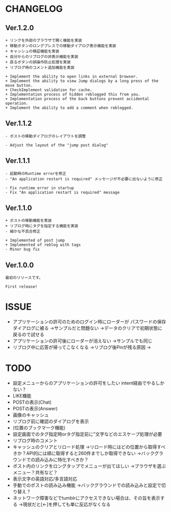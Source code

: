 # CHANGELOG


## Ver.1.2.0
    + リンクを外部のブラウザで開く機能を実装
    + 移動ボタンのロングプレスでの移動ダイアログ表示機能を実装
    + キャッシュの検証機能を実装
    + 自分からのリブログの非表示機能を実装
    + 戻るボタンの誤操作防止処理を実装
    + リブログ時のコメント追加機能を実装

    + Implement the ability to open links in external browser.
    + Implement the ability to view Jump dialogs by a long press of the move button.
    + CheckImplement validation for cache.
    + Implementation process of hidden reblogged this from you.
    + Implementation process of the back buttons prevent accidental operation.
    + Implement the ability to add a comment when reblogged.

## Ver.1.1.2
    - ポストの移動ダイアログのレイアウトを調整

    - Adjust the layout of the "jump post dialog"

## Ver.1.1.1
    - 起動時のRuntime errorを修正
    - "An application restart is required" メッセージが不必要に出ないように修正

    - Fix runtime error in startup
    - Fix "An application restart is required" message

## Ver.1.1.0
    + ポストの移動機能を実装
    + リブログ時にタグを指定する機能を実装
    - 細かな不具合修正

    + Implemented of post jump
    + Implemented of reblog with tags
    - Minor bug fix


## Ver.1.0.0
    最初のリリースです。

    First release!

# ISSUE

* アプリケーションの許可のためのログイン時にローダーが
  パスワードの保存ダイアログに被る
  →サンプルだと問題ない
  →データのクリアで初期状態に戻るので試せる
* アプリケーションの許可後にローダーが消えない
  →サンプルでも同じ
* リブログ中に応答が帰ってこなくなる
  →リブログ後Pinが残る原因
  →

# TODO

* 設定メニューからのアプリケーションの許可をしたい
  intent経由でやるしかない？
* LIKE機能
* POSTの表示(Chat)
* POSTの表示(Answer)
* 画像のキャッシュ
* リブログ前に確認のダイアログを表示
* (位置のブックマーク機能)
* 設定画面でのタグ指定時orタグ指定前に"文字などのエスケープ処理が必要
* リブログ時のコメント
* キャッシュのクリアとリロード処理
  →リロード時にはどの位置から取得すべきか？API的には順に取得すると260件までしか取得できない
  →バックグラウンドでの読み込みに特化すべきか？
* ポスト内のリンクをロングタップでメニューが出てほしい
  →ブラウザを選ぶメニュー？共有など？
* 表示文字の英語対応/多言語対応
* 手動でのポストの読み込み機能
  →バックグラウンドでの読み込みと設定で切り替え？
* ネットワーク障害などでtumblrにアクセスできない場合は、その旨を表示する
  →現状だと[←]を押しても単に反応がなくなる

